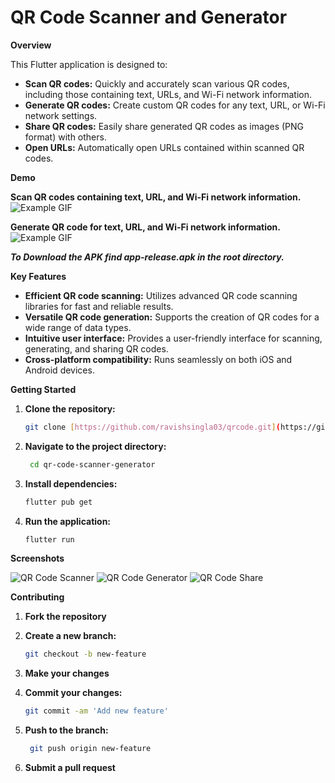# QR Code Scanner and Generator

**Overview**

This Flutter application is designed to:

- **Scan QR codes:** Quickly and accurately scan various QR codes, including those containing text, URLs, and Wi-Fi network information.
- **Generate QR codes:** Create custom QR codes for any text, URL, or Wi-Fi network settings.
- **Share QR codes:** Easily share generated QR codes as images (PNG format) with others.
- **Open URLs:** Automatically open URLs contained within scanned QR codes.

**Demo**

 **Scan QR codes containing text, URL, and Wi-Fi network information.**
![Example GIF](assets/Generate.gif)

 **Generate QR code for text, URL, and Wi-Fi network information.**
![Example GIF](assets/Scan.gif)

  ***To Download the APK find app-release.apk in the root directory.***

**Key Features**

- **Efficient QR code scanning:** Utilizes advanced QR code scanning libraries for fast and reliable results.
- **Versatile QR code generation:** Supports the creation of QR codes for a wide range of data types.
- **Intuitive user interface:** Provides a user-friendly interface for scanning, generating, and sharing QR codes.
- **Cross-platform compatibility:** Runs seamlessly on both iOS and Android devices.

**Getting Started**

1. **Clone the repository:**

   ```bash
   git clone [https://github.com/ravishsingla03/qrcode.git](https://github.com/ravishsingla03/qrcode.git)

   ```

2. **Navigate to the project directory:**

   ```bash
    cd qr-code-scanner-generator

   ```

3. **Install dependencies:**

   ```bash
   flutter pub get

   ```

4. **Run the application:**
   ```bash
   flutter run
   ```

**Screenshots**

![QR Code Scanner](assets/Scanner.jpg)
![QR Code Generator](assets/Generator.jpg)
![QR Code Share](assets/share.jpg)

**Contributing**

1. **Fork the repository**
2. **Create a new branch:**

   ```bash
   git checkout -b new-feature

   ```

3. **Make your changes**
4. **Commit your changes:**

   ```bash
   git commit -am 'Add new feature'

   ```

5. **Push to the branch:**

   ```bash
    git push origin new-feature

   ```

6. **Submit a pull request**
